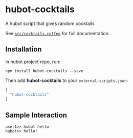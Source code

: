 # hubot-cocktails

A hubot script that gives random cocktails

See [`src/cocktails.coffee`](src/cocktails.coffee) for full documentation.

## Installation

In hubot project repo, run:

`npm install hubot-cocktails --save`

Then add **hubot-cocktails** to your `external-scripts.json`:

```json
[
  "hubot-cocktails"
]
```

## Sample Interaction

```
user1>> hubot hello
hubot>> hello!
```
